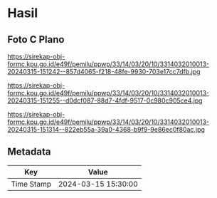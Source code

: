 # Hasil

## Foto C Plano

https://sirekap-obj-formc.kpu.go.id/e49f/pemilu/ppwp/33/14/03/20/10/3314032010013-20240315-151242--857d4065-f218-48fe-9930-703e17cc7dfb.jpg

https://sirekap-obj-formc.kpu.go.id/e49f/pemilu/ppwp/33/14/03/20/10/3314032010013-20240315-151255--d0dcf087-88d7-4fdf-9517-0c980c905ce4.jpg

https://sirekap-obj-formc.kpu.go.id/e49f/pemilu/ppwp/33/14/03/20/10/3314032010013-20240315-151314--822eb55a-39a0-4368-b9f9-9e86ec0f80ac.jpg


## Metadata

| Key        | Value               |
| ---------- | ------------------- |
| Time Stamp | 2024-03-15 15:30:00 |



